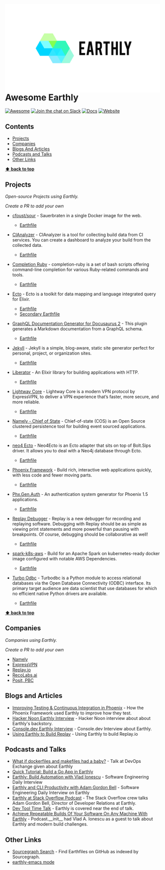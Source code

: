 # <a href="https://earthly.dev/"><img align="right" src="https://raw.githubusercontent.com/earthly/earthly/main/img/logo-banner-white-bg.png" alt="awesome-earthly" title="awesome-earthly" /></a> Awesome Earthly


[![Awesome](https://cdn.rawgit.com/sindresorhus/awesome/d7305f38d29fed78fa85652e3a63e154dd8e8829/media/badge.svg)](https://github.com/sindresorhus/awesome)
[![Join the chat on Slack](https://img.shields.io/badge/slack-join%20chat-red.svg)](https://earthly.dev/slack)
[![Docs](https://img.shields.io/badge/docs-git%20book-blue)](https://docs.earthly.dev)
[![Website](https://img.shields.io/badge/website-earthly.dev-blue)](https://earthly.dev)

## Contents

- [Projects](#projects)
- [Companies](#companies)
- [Blogs And Articles](#blogs-and-articles)
- [Podcasts and Talks](#podcasts-and-talks)
- [Other Links](#other-links)

**[⬆ back to top](#contents)** 

## Projects

*Open-source Projects using Earthly.*

*Create a PR to add your own*

* [cfoust/sour](https://github.com/cfoust/sour) - Sauerbraten in a single Docker image for the web.
  * [Earthfile](https://github.com/cfoust/sour/blob/main/Earthfile)
* [CIAnalyzer](https://github.com/Kesin11/CIAnalyzer) - CIAnalyzer is a tool for collecting build data from CI services. You can create a dashboard to analyze your build from the collected data.
  * [Earthfile](https://github.com/Kesin11/CIAnalyzer/blob/master/Earthfile)
* [Completion Ruby](https://github.com/mernen/completion-ruby) - completion-ruby is a set of bash scripts offering command-line completion for various Ruby-related commands and tools.
  * [Earthfile](https://github.com/mernen/completion-ruby/blob/main/Earthfile)
* [Ecto](https://github.com/elixir-ecto/ecto) - Ecto is a toolkit for data mapping and language integrated query for Elixir.
  * [Earthfile](https://github.com/elixir-ecto/ecto/blob/master/Earthfile)
  * [Secondary Earthfile](https://github.com/elixir-ecto/ecto_sql/blob/master/Earthfile)
* [GraphQL Documentation Generator for Docusaurus 2](https://github.com/edno/graphql-markdown/blob/main/Earthfile) - This plugin generates a Markdown documentation from a GraphQL schema.
  * [Earthfile](https://github.com/edno/graphql-markdown/blob/main/Earthfile)
* [Jekyll](https://github.com/jekyll/jekyll) - Jekyll is a simple, blog-aware, static site generator perfect for personal, project, or organization sites.
  * [Earthfile](https://github.com/jekyll/jekyll/blob/master/Earthfile)
* [Liberator](https://github.com/Cantido/liberator) - An Elixir library for building applications with HTTP.
  * [Earthfile](https://github.com/Cantido/liberator/blob/main/Earthfile)

* [Lightway Core](https://github.com/expressvpn/lightway-core) - Lightway Core is a modern VPN protocol by ExpressVPN, to deliver a VPN experience that’s faster, more secure, and more reliable.
  * [Earthfile](https://github.com/expressvpn/lightway-core/blob/main/Earthfile)
* [Namely - Chief of State](https://github.com/namely/chief-of-state) - Chief-of-state (COS) is an Open Source clustered persistence tool for building event sourced applications.
  * [Earthfile](https://github.com/namely/chief-of-state/blob/master/Earthfile)

* [neo4 Ecto](https://github.com/betrybe/neo4_ecto) - Neo4Ecto is an Ecto adapter that sits on top of Bolt.Sips driver. It allows you to deal with a Neo4j database through Ecto.
  * [Earthfile](https://github.com/betrybe/neo4_ecto/blob/main/Earthfile)
* [Phoenix Framework](https://github.com/phoenixframework/phoenix) - Build rich, interactive web applications quickly, with less code and fewer moving parts.
  * [Earthfile](https://github.com/phoenixframework/phoenix/blob/master/Earthfile)
* [Phx.Gen.Auth](https://github.com/aaronrenner/phx_gen_auth) - An authentication system generator for Phoenix 1.5 applications.
  * [Earthfile](https://github.com/aaronrenner/phx_gen_auth/blob/master/Earthfile)
* [Replay Debugger](https://github.com/RecordReplay/devtools) - Replay is a new debugger for recording and replaying software. Debugging with Replay should be as simple as viewing print statements and more powerful than pausing with breakpoints. Of course, debugging should be collaborative as well!
  * [Earthfile](https://github.com/RecordReplay/devtools/blob/master/Earthfile)
* [spark-k8s-aws](https://github.com/viaduct-ai/docker-spark-k8s-aws) - Build for an Apache Spark on kubernetes-ready docker image configured with notable AWS Dependencies.
  * [Earthfile](https://github.com/viaduct-ai/docker-spark-k8s-aws/blob/main/Earthfile)
* [Turbo Odbc](https://github.com/blue-yonder/turbodbc) - Turbodbc is a Python module to access relational databases via the Open Database Connectivity (ODBC) interface. Its primary target audience are data scientist that use databases for which no efficient native Python drivers are available.
  * [Earthfile](https://github.com/blue-yonder/turbodbc/blob/master/Earthfile)

**[⬆ back to top](#contents)**

## Companies

*Companies using Earthly.*

*Create a PR to add your own*

* [Namely](https://www.namely.com/)
* [ExpressVPN](https://www.expressvpn.com/)
* [Replay.io](https://www.replay.io/)
* [RecoLabs.ai](https://www.recolabs.ai/)
* [Posit, PBC](https://posit.co/)

## Blogs and Articles
* [Improving Testing & Continuous Integration in Phoenix](https://www.phoenixframework.org/blog/improving-testing-and-continuous-integration-in-phoenix) - How the Phoenix Framework used Earthly to improve how they test. 
* [Hacker Noon Earthly Interview](https://hackernoon.com/startup-interview-with-adam-gordon-bell-earthly-developer-relations-9z1z35h1) - Hacker Noon interview about about Earthly's backstory.
* [Console.dev Earthly Interview](https://console.dev/interviews/earthly-adam-gordon-bell/) - Console.dev Interview about Earthly.
* [Using Earthly to Build Replay](https://dmiller.dev/blog/using-earthly-to-build-replay) - Using Earthly to build Replay.io

## Podcasts and Talks
* [What if dockerfiles and makefiles had a baby?](https://www.youtube.com/watch?v=bL432C2Hqfo) - Talk at DevOps Exchange given about Earthly 
* [Quick Tutorial: Build a Go App in Earthly](https://www.youtube.com/watch?v=B7Q7S2lpshw)
* [Earthly: Build Automation with Vlad Ionescu](https://softwareengineeringdaily.com/2021/03/01/earthly-with-vlad-ionescu/) - Software Engineering Daily Interview 
* [Earthly and CLI Productivity with Adam Gordon Bell](https://softwareengineeringdaily.com/2021/09/15/earthly-and-cli-productivity-with-adam-gordon-bell/) - Software Engineering Daily Interview on Earthly
* [Earthly at Stack Overflow Podcast](https://stackoverflow.blog/2020/12/11/podcast-294-cleaning-up-build-systems-and-gathering-computer-history/) - The Stack Overflow crew talks Adam Gordon Bell, Director of Developer Relations at Earthly.
* [Dev Tool Time Talk](https://www.youtube.com/watch?v=oPaPhFX7SeM) - Earthly is covered near the end of talk.
* [Achieve Repeatable Builds Of Your Software On Any Machine With Earthly](https://www.pythonpodcast.com/earthly-repeatable-build-tool-episode-351/) - Podcast.\_\_init\_\_ had Vlad A. Ionescu as a guest to talk about Earthly and modern build challenges.

## Other Links

* [Sourcegraph Search](https://sourcegraph.com/search?q=context:global+file:Earthfile%24+&patternType=literal) - Find Earthfiles on GitHub as indexed by Sourcegraph.
* [earthly-emacs mode](https://github.com/earthly/earthly-emacs)
